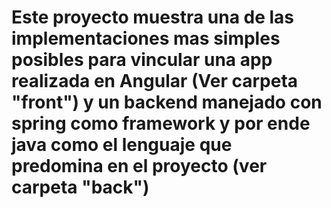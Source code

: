 # Este proyecto muestra una de las implementaciones mas simples posibles para vincular una app realizada en Angular (Ver carpeta "front") y un backend manejado con spring como framework y por ende java como el lenguaje que predomina en el proyecto (ver carpeta "back")
